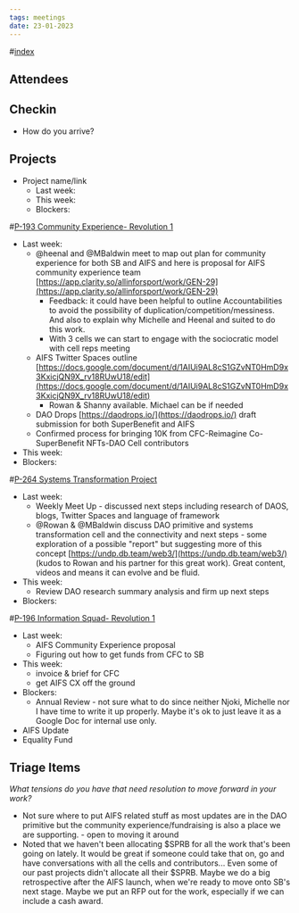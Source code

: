 ```yaml
---
tags: meetings
date: 23-01-2023
---
```

#[index](notes/general-circle/old-gc-meetings/index.md) 
## Attendees
## Checkin
- How do you arrive?

## Projects
- Project name/link
	- Last week:
	- This week:
	- Blockers:

#[P-193 Community Experience- Revolution 1](P-193%20Community%20Experience-%20Revolution%201) 
- Last week:
	- @heenal and @MBaldwin meet to map out plan for community experience for both SB and AIFS and here is proposal for AIFS community experience team [https://app.clarity.so/allinforsport/work/GEN-29](https://app.clarity.so/allinforsport/work/GEN-29) 
		- Feedback: it could have been helpful to outline Accountabilities to avoid the possibility of duplication/competition/messiness. And also to explain why Michelle and Heenal and suited to do this work.
		- With 3 cells we can start to engage with the sociocratic model with cell reps meeting
	- AIFS Twitter Spaces outline [https://docs.google.com/document/d/1AIUi9AL8cS1GZvNT0HmD9x3KxicjQN9X_rv18RUwU18/edit](https://docs.google.com/document/d/1AIUi9AL8cS1GZvNT0HmD9x3KxicjQN9X_rv18RUwU18/edit) 
		- Rowan & Shanny available. Michael can be if needed
	- DAO Drops [https://daodrops.io/](https://daodrops.io/)  draft submission for both SuperBenefit and AIFS
	- Confirmed process for bringing 10K from CFC-Reimagine Co-SuperBenefit NFTs-DAO Cell contributors
- This week:
- Blockers:

#[P-264 Systems Transformation Project](P-264%20Systems%20Transformation%20Project) 
- Last week:
	- Weekly Meet Up - discussed next steps including research of DAOS, blogs, Twitter Spaces and language of framework
	- @Rowan   & @MBaldwin discuss DAO primitive and systems transformation cell and the connectivity and next steps - some exploration of a possible "report" but suggesting more of this concept [https://undp.db.team/web3/](https://undp.db.team/web3/)  (kudos to Rowan and his partner for this great work). Great content, videos and means it can evolve and be fluid. 
- This week: 
	- Review DAO research summary analysis and firm up next steps 
- Blockers:

#[P-196 Information Squad- Revolution 1](P-196%20Information%20Squad-%20Revolution%201)
- Last week:
	- AIFS Community Experience proposal
	- Figuring out how to get funds from CFC to SB
- This week:
	- invoice & brief for CFC
	- get AIFS CX off the ground
- Blockers:
	- Annual Review - not sure what to do since neither Njoki, Michelle nor I have time to write it up properly. Maybe it's ok to just leave it as a Google Doc for internal use only.
- AIFS Update
- Equality Fund


## Triage Items
_What tensions do you have that need resolution to move forward in your work?_
- Not sure where to put AIFS related stuff as most updates are in the DAO primitive but the community experience/fundraising is also a place we are supporting. - open to moving it around
- Noted that we haven't been allocating $SPRB for all the work that's been going on lately. It would be great if someone could take that on, go and have conversations with all the cells and contributors... Even some of our past projects didn't allocate all their $SPRB. Maybe we do a big retrospective after the AIFS launch, when we're ready to move onto SB's next stage. Maybe we put an RFP out for the work, especially if we can include a cash award.
